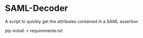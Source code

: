 # SAML-Decoder
A script to quickly get the attributes contained in a SAML assertion

pip install -r requirements.txt